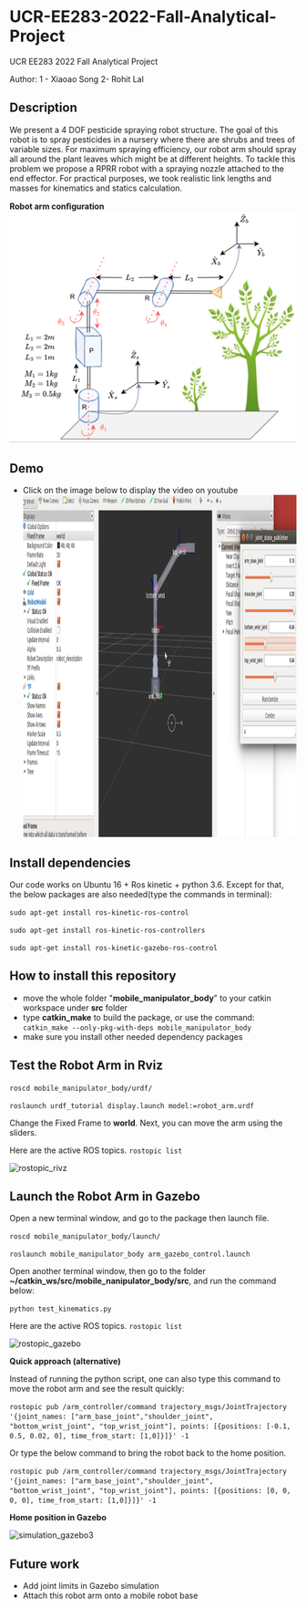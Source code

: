 # UCR-EE283-2022-Fall-Analytical-Project
UCR EE283 2022 Fall Analytical Project

Author: 1 - Xiaoao Song  2- Rohit Lal 

## Description
We present a 4 DOF pesticide spraying robot structure. The goal of this robot is to spray pesticides in a nursery where there are shrubs and trees of variable sizes. For maximum spraying efficiency, our robot arm should spray all around the plant leaves which might be at different heights. To tackle this problem we propose a RPRR robot with a spraying nozzle attached to the end effector. For practical purposes, we took realistic link lengths and masses for kinematics and statics calculation.


****Robot arm conﬁguration****
![testapriltagdetector](https://github.com/lineojcd/UCR-EE283-2022-Fall-Analytical-Project/blob/main/img/config.png)


## Demo
* Click on the image below to display the video on youtube
<a href="https://www.youtube.com/watch?v=Z8zErxgSJNk" target="_blank"><img src="https://github.com/lineojcd/UCR-EE283-2022-Fall-Analytical-Project/blob/main/img/simulation.png" 
alt="IMAGE ALT TEXT HERE" width="1299" height="600"  /></a>

## Install dependencies
Our code works on Ubuntu 16 + Ros kinetic + python 3.6. Except for that, the below packages are also needed(type the commands in terminal):

```sudo apt-get install ros-kinetic-ros-control```

```sudo apt-get install ros-kinetic-ros-controllers```

```sudo apt-get install ros-kinetic-gazebo-ros-control```

## How to install this repository
* move the whole folder "**mobile_manipulator_body**" to your catkin workspace under **src** folder
* type ****catkin_make**** to build the package, or use the command:
```catkin_make --only-pkg-with-deps mobile_manipulator_body```
* make sure you install other needed dependency packages

## Test the Robot Arm in Rviz
```roscd mobile_manipulator_body/urdf/```

```roslaunch urdf_tutorial display.launch model:=robot_arm.urdf```

Change the Fixed Frame to **world**. Next, you can move the arm using the sliders.

Here are the active ROS topics. ```rostopic list```

![rostopic_rivz](https://github.com/lineojcd/UCR-EE283-2022-Fall-Analytical-Project/blob/main/img/rostopic_rivz.png)


## Launch the Robot Arm in Gazebo
Open a new terminal window, and go to the package then launch file.

```roscd mobile_manipulator_body/launch/```

```roslaunch mobile_manipulator_body arm_gazebo_control.launch```

Open another terminal window, then go to the folder **~/catkin_ws/src/mobile_nanipulator_body/src**, and run the command below:

```python test_kinematics.py```

Here are the active ROS topics. ```rostopic list```

![rostopic_gazebo](https://github.com/lineojcd/UCR-EE283-2022-Fall-Analytical-Project/blob/main/img/rostopic_gazebo.png)

****Quick approach (alternative)****

Instead of running the python script, one can also type this command to move the robot arm and see the result quickly:

```rostopic pub /arm_controller/command trajectory_msgs/JointTrajectory '{joint_names: ["arm_base_joint","shoulder_joint", "bottom_wrist_joint", "top_wrist_joint"], points: [{positions: [-0.1, 0.5, 0.02, 0], time_from_start: [1,0]}]}' -1```

Or type the below command to bring the robot back to the home position.

```rostopic pub /arm_controller/command trajectory_msgs/JointTrajectory '{joint_names: ["arm_base_joint","shoulder_joint", "bottom_wrist_joint", "top_wrist_joint"], points: [{positions: [0, 0, 0, 0], time_from_start: [1,0]}]}' -1```

****Home position in Gazebo****

![simulation_gazebo3](https://github.com/lineojcd/UCR-EE283-2022-Fall-Analytical-Project/blob/main/img/simulation_gazebo3.png)

## Future work
* Add joint limits in Gazebo simulation 
* Attach this robot arm onto a mobile robot base
 
